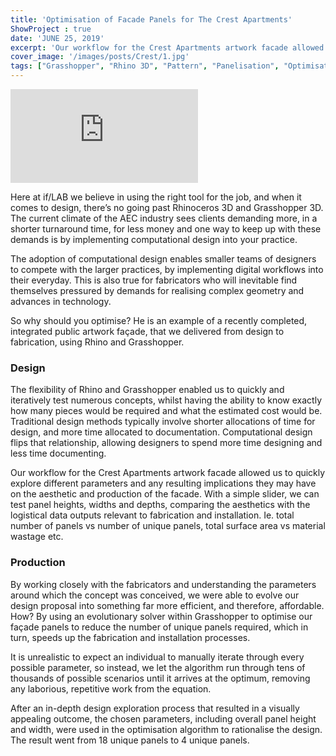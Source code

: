 ```yaml
---
title: 'Optimisation of Facade Panels for The Crest Apartments'
ShowProject : true
date: 'JUNE 25, 2019'
excerpt: 'Our workflow for the Crest Apartments artwork facade allowed us to quickly explore different parameters and any resulting implications they may have on the aesthetic and production of the facade. '
cover_image: '/images/posts/Crest/1.jpg'
tags: ["Grasshopper", "Rhino 3D", "Pattern", "Panelisation", "Optimisation"]
---
```


<div >
<iframe class="VideoMD"  src="https://www.youtube.com/embed/SeHavkdDbNY" title="YouTube video player" frameborder="0" allow="accelerometer; autoplay; clipboard-write; encrypted-media; gyroscope; picture-in-picture" allowfullscreen></iframe>
</div>


Here at if/LAB we believe in using the right tool for the job, and when it comes to design, there’s no going past Rhinoceros 3D and Grasshopper 3D. The current climate of the AEC industry sees clients demanding more, in a shorter turnaround time, for less money and one way to keep up with these demands is by implementing computational design into your practice. 

The adoption of computational design enables smaller teams of designers to compete with the larger practices, by implementing digital workflows into their everyday. This is also true for fabricators who will inevitable find themselves pressured by demands for realising complex geometry and advances in technology.

So why should you optimise? He is an example of a recently completed, integrated public artwork façade, that we delivered from design to fabrication, using Rhino and Grasshopper. 

### Design

The flexibility of Rhino and Grasshopper enabled us to quickly and iteratively test numerous concepts, whilst having the ability to know exactly how many pieces would be required and what the estimated cost would be. Traditional design methods typically involve shorter allocations of time for design, and more time allocated to documentation. Computational design flips that relationship, allowing designers to spend more time designing and less time documenting.

Our workflow for the Crest Apartments artwork facade allowed us to quickly explore different parameters and any resulting implications they may have on the aesthetic and production of the facade. With a simple slider, we can test panel heights, widths and depths, comparing the aesthetics with the logistical data outputs relevant to fabrication and installation. Ie. total number of panels vs number of unique panels, total surface area vs material wastage etc.

### Production

By working closely with the fabricators and understanding the parameters around which the concept was conceived, we were able to evolve our design proposal into something far more efficient, and therefore, affordable. How? By using an evolutionary solver within Grasshopper to optimise our façade panels to reduce the number of unique panels required, which in turn, speeds up the fabrication and installation processes.

It is unrealistic to expect an individual to manually iterate through every possible parameter, so instead, we let the algorithm run through tens of thousands of possible scenarios until it arrives at the optimum, removing any laborious, repetitive work from the equation. 

After an in-depth design exploration process that resulted in a visually appealing outcome, the chosen parameters, including overall panel height and width, were used in the optimisation algorithm to rationalise the design. The result went from 18 unique panels to 4 unique panels. 